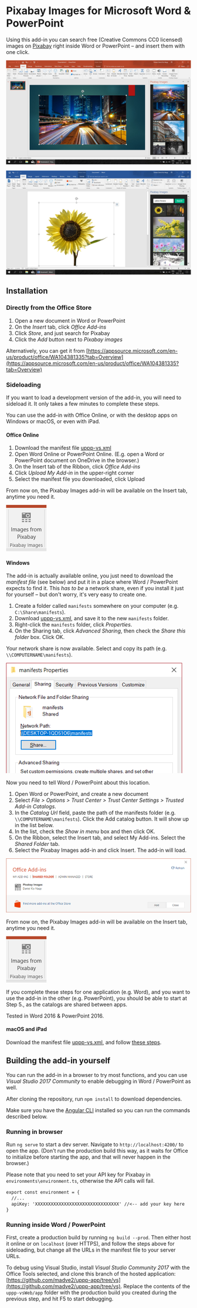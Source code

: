 # Pixabay Images for Microsoft Word & PowerPoint

Using this add-in you can search free (Creative Commons CC0 licensed) images on [Pixabay](https://pixabay.com) right inside Word or PowerPoint – and insert them with one click.

![Pixabay Images Screenshot inside PowerPoint](readme-img/screenshot-powerpoint.jpg)

![Pixabay Images Screenshot inside Word](readme-img/screenshot-word.jpg)

## Installation

### Directly from the Office Store

1. Open a new document in Word or PowerPoint
2. On the _Insert_ tab, click _Office Add-ins_
3. Click _Store_, and just search for Pixabay
4. Click the _Add_ button next to _Pixabay images_

Alternatively, you can get it from [https://appsource.microsoft.com/en-us/product/office/WA104381335?tab=Overview](https://appsource.microsoft.com/en-us/product/office/WA104381335?tab=Overview)

### Sideloading

If you want to load a development version of the add-in, you will need to sideload it. It only takes a few minutes to complete these steps.

You can use the add-in with Office Online, or with the desktop apps on Windows or macOS, or even with iPad.

#### Office Online

1. Download the manifest file [uppp-vs.xml](https://raw.githubusercontent.com/madve2/uppp-pixabay-for-office/master/uppp-vs.xml)
2. Open Word Online or PowerPoint Online. (E.g. open a Word or PowerPoint document on OneDrive in the browser.)
3. On the Insert tab of the Ribbon, click *Office Add-ins*
4. Click *Upload My Add-in* in the upper-right corner
5. Select the manifest file you downloaded, click Upload

From now on, the Pixabay Images add-in will be available on the Insert tab, anytime you need it.

![The Pixabay Images icon as seen on the Ribbon](readme-img/ribbon-button.png)

#### Windows

The add-in is actually available online, you just need to download the _manifest file_ (see below) and put it in a place where Word / PowerPoint expects to find it. This _has to be_ a network share, even if you install it just for yourself – but don't worry, it's very easy to create one.

1. Create a folder called `manifests` somewhere on your computer (e.g. `C:\Share\manifests`).
2. Download [uppp-vs.xml](https://raw.githubusercontent.com/madve2/uppp-pixabay-for-office/master/uppp-vs.xml), and save it to the new `manifests` folder.
3. Right-click the `manifests` folder, click *Properties*.
4. On the Sharing tab, click *Advanced Sharing*, then check the *Share this folder* box. Click OK.

Your network share is now available. Select and copy its path (e.g. `\\COMPUTERNAME\manifests`).

![The path of the network share as seen in the Properties window of the folder](readme-img/share-path.png)

Now you need to tell Word / PowerPoint about this location.

1. Open Word or PowerPoint, and create a new document
2. Select *File > Options > Trust Center > Trust Center Settings > Trusted Add-in Catalogs*.
3. In the *Catalog Url* field, paste the path of the manifests folder (e.g. `\\COMPUTERNAME\manifests`). Click the Add catalog button. It will show up in the list below.
4. In the list, check the *Show in menu* box and then click OK.
5. On the Ribbon, select the Insert tab, and select My Add-ins. Select the *Shared Folder* tab.
6. Select the Pixabay Images add-in and click Insert. The add-in will load.

![My Add-ins](readme-img/addins.png)

From now on, the Pixabay Images add-in will be available on the Insert tab, anytime you need it.

![The Pixabay Images icon as seen on the Ribbon](readme-img/ribbon-button.png)

If you complete these steps for one application (e.g. Word), and you want to use the add-in in the other (e.g. PowerPoint), you should be able to start at Step 5., as the catalogs are shared between apps.

Tested in Word 2016 & PowerPoint 2016.

#### macOS and iPad

Download the manifest file [uppp-vs.xml](https://raw.githubusercontent.com/madve2/uppp-pixabay-for-office/master/uppp-vs.xml), and follow [these steps](https://github.com/OfficeDev/office-js-docs/blob/master/docs/testing/sideload-an-office-add-in-on-ipad-and-mac.md).

## Building the add-in yourself

You can run the add-in in a browser to try most functions, and you can use *Visual Studio 2017 Community* to enable debugging in Word / PowerPoint as well.

After cloning the repository, run `npm install` to download dependencies.

Make sure you have the [Angular CLI](https://github.com/angular/angular-cli) installed so you can run the commands described below.

### Running in browser

Run `ng serve` to start a dev server. Navigate to `http://localhost:4200/` to open the app. (Don't run the production build this way, as it waits for Office to initialize before starting the app, and that will never happen in the browser.)

Please note that you need to set your API key for Pixabay in `environments\environment.ts`, otherwise the API calls will fail.

```
export const environment = {
  //...
  apiKey: 'XXXXXXXXXXXXXXXXXXXXXXXXXXXXXXXX' //<-- add your key here
}
```

### Running inside Word / PowerPoint

First, create a production build by running `ng build --prod`. Then either host it online or on `localhost` (over HTTPS), and follow the steps above for sideloading, but change all the URLs in the manifest file to your server URLs.

To debug using Visual Studio, install *Visual Studio Community 2017* with the Office Tools selected, and clone this branch of the hosted application: [https://github.com/madve2/uppp-app/tree/vs](https://github.com/madve2/uppp-app/tree/vs). Replace the contents of the `uppp-vsWeb/app` folder with the production build you created during the previous step, and hit F5 to start debugging.
